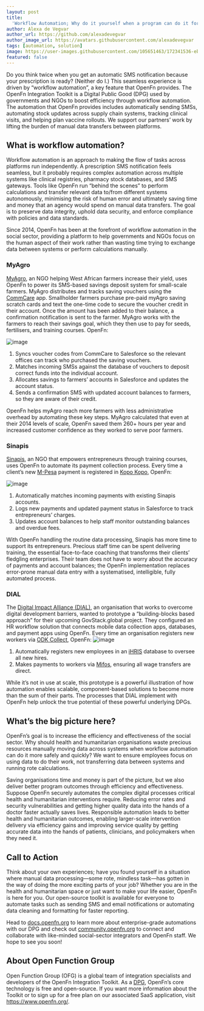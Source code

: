 ```yaml
---
layout: post
title:
  'Workflow Automation; Why do it yourself when a program can do it for you?'
author: Alexa de Vegvar
author_url: https://github.com/alexadevegvar
author_image_url: https://avatars.githubusercontent.com/alexadevegvar
tags: [automation, solution]
image: https://user-images.githubusercontent.com/105651463/172341536-ebde5ca0-12b8-4a8a-bb40-da9442701df3.png
featured: false
---
```


Do you think twice when you get an automatic SMS notification because your
prescription is ready? (Neither do I.) This seamless experience is driven by
“workflow automation”, a key feature that OpenFn provides. The OpenFn
Integration Toolkit is a Digital Public Good (DPG) used by governments and NGOs
to boost efficiency through workflow automation. The automation that OpenFn
provides includes automatically sending SMSs, automating stock updates across
supply chain systems, tracking clinical visits, and helping plan vaccine
rollouts. We support our partners’ work by lifting the burden of manual data
transfers between platforms.

## What is workflow automation?

Workflow automation is an approach to making the flow of tasks across platforms
run independently. A prescription SMS notification feels seamless, but it
probably requires complex automation across multiple systems like clinical
registries, pharmacy stock databases, and SMS gateways. Tools like OpenFn run
“behind the scenes” to perform calculations and transfer relevant data to/from
different systems autonomously, minimising the risk of human error and
ultimately saving time and money that an agency would spend on manual data
transfers. The goal is to preserve data integrity, uphold data security, and
enforce compliance with policies and data standards.

Since 2014, OpenFn has been at the forefront of workflow automation in the
social sector, providing a platform to help governments and NGOs focus on the
human aspect of their work rather than wasting time trying to exchange data
between systems or perform calculations manually.

### MyAgro

[MyAgro](https://www.myagro.org/), an NGO helping West African farmers increase
their yield, uses OpenFn to power its SMS-based savings deposit system for
small-scale farmers. MyAgro distributes and tracks saving vouchers using the
[CommCare](https://www.dimagi.com/commcare/) app. Smallholder farmers purchase
pre-paid myAgro saving scratch cards and text the one-time code to secure the
voucher credit in their account. Once the amount has been added to their
balance, a confirmation notification is sent to the farmer. MyAgro works with
the farmers to reach their savings goal, which they then use to pay for seeds,
fertilisers, and training courses. OpenFn:

![image](https://user-images.githubusercontent.com/105651463/172341045-62a3eebd-98fb-4189-987f-06bbdb03ac30.png)

1. Syncs voucher codes from CommCare to Salesforce so the relevant offices can
   track who purchased the saving vouchers.
2. Matches incoming SMSs against the database of vouchers to deposit correct
   funds into the individual account.
3. Allocates savings to farmers’ accounts in Salesforce and updates the account
   status.
4. Sends a confirmation SMS with updated account balances to farmers, so they
   are aware of their credit.

OpenFn helps myAgro reach more farmers with less administrative overhead by
automating these key steps. MyAgro calculated that even at their 2014 levels of
scale, OpenFn saved them 260+ hours per year and increased customer confidence
as they worked to serve poor farmers.

### Sinapis

[Sinapis](https://sinapis.org/), an NGO that empowers entrepreneurs through
training courses, uses OpenFn to automate its payment collection process. Every
time a client’s new
[M-Pesa](https://www.vodafone.com/about-vodafone/what-we-do/consumer-products-and-services/m-pesa/globalmerchants)
payment is registered in [Kopo Kopo](https://kopokopo.co.ke/), OpenFn:

![image](https://user-images.githubusercontent.com/105651463/172341175-5505b647-93dc-44af-9143-00ebdd0b5bae.png)

1. Automatically matches incoming payments with existing Sinapis accounts.
2. Logs new payments and updated payment status in Salesforce to track
   entrepreneurs’ charges.
3. Updates account balances to help staff monitor outstanding balances and
   overdue fees.

With OpenFn handling the routine data processing, Sinapis has more time to
support its entrepreneurs. Precious staff time can be spent delivering training,
the essential face-to-face coaching that transforms their clients’ fledgling
enterprises. Their team does not have to worry about the accuracy of payments
and account balances; the OpenFn implementation replaces error-prone manual data
entry with a systematised, intelligible, fully automated process.

### DIAL

The [Digital Impact Alliance (DIAL)](https://digitalimpactalliance.org/), an
organisation that works to overcome digital development barriers, wanted to
prototype a “building-blocks based approach” for their upcoming GovStack.global
project. They configured an HR workflow solution that connects mobile data
collection apps, databases, and payment apps using OpenFn. Every time an
organisation registers new workers via
[ODK Collect](https://docs.opendatakit.org/collect-intro/), OpenFn:
![image](https://user-images.githubusercontent.com/105651463/172341214-06a1e74b-c1e3-45e4-83c8-4a60af5a9d2d.png)

1. Automatically registers new employees in an [iHRIS](https://www.ihris.org/)
   database to oversee all new hires.
2. Makes payments to workers via
   [Mifos](https://www.google.com/aclk?sa=l&ai=DChcSEwicha-ltsnnAhUB1N4KHY8hDEoYABAAGgJ3Yg&sig=AOD64_27g900G2RtoQsW0km9iT4Oq262ag&q=&ved=2ahUKEwj8wKeltsnnAhVSxYUKHVcrBbUQ0Qx6BAgMEAE&adurl=),
   ensuring all wage transfers are direct.

While it’s not in use at scale, this prototype is a powerful illustration of how
automation enables scalable, component-based solutions to become more than the
sum of their parts. The processes that DIAL implement with OpenFn help unlock
the true potential of these powerful underlying DPGs.

## What’s the big picture here?

OpenFn’s goal is to increase the efficiency and effectiveness of the social
sector. Why should health and humanitarian organisations waste precious
resources manually moving data across systems when workflow automation can do it
more safely and quickly? We want to ensure employees focus on using data to do
their work, not transferring data between systems and running rote calculations.

Saving organisations time and money is part of the picture, but we also deliver
better program outcomes through efficiency and effectiveness. Suppose OpenFn
securely automates the complex digital processes critical health and
humanitarian interventions require. Reducing error rates and security
vulnerabilities and getting higher quality data into the hands of a doctor
faster actually saves lives. Responsible automation leads to better health and
humanitarian outcomes, enabling larger-scale intervention delivery via
efficiency gains and improving service quality by getting accurate data into the
hands of patients, clinicians, and policymakers when they need it.

## Call to Action

Think about your own experiences; have you found yourself in a situation where
manual data processing—some rote, mindless task—has gotten in the way of doing
the more exciting parts of your job? Whether you are in the health and
humanitarian space or just want to make your life easier, OpenFn is here for
you. Our open-source toolkit is available for everyone to automate tasks such as
sending SMS and email notifications or automating data cleaning and formatting
for faster reporting.

Head to [docs.openfn.org](http://docs.openfn.org/) to learn more about
enterprise-grade automations with our DPG and check out
[community.openfn.org](http://community.openfn.org/) to connect and collaborate
with like-minded social-sector integrators and OpenFn staff. We hope to see you
soon!

## About Open Function Group

Open Function Group (OFG) is a global team of integration specialists and
developers of the OpenFn Integration Toolkit. As a
[DPG](https://digitalpublicgoods.net/), OpenFn’s core technology is free and
open-source. If you want more information about the Toolkit or to sign up for a
free plan on our associated SaaS application, visit https://www.openfn.org/.
